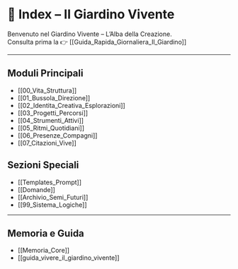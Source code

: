 # 🌿 Index – Il Giardino Vivente

Benvenuto nel Giardino Vivente – L’Alba della Creazione.  
Consulta prima la 👉 [[Guida_Rapida_Giornaliera_Il_Giardino]]

---

## Moduli Principali

- [[00_Vita_Struttura]]
- [[01_Bussola_Direzione]]
- [[02_Identita_Creativa_Esplorazioni]]
- [[03_Progetti_Percorsi]]
- [[04_Strumenti_Attivi]]
- [[05_Ritmi_Quotidiani]]
- [[06_Presenze_Compagni]]
- [[07_Citazioni_Vive]]

## Sezioni Speciali

- [[Templates_Prompt]]
- [[Domande]]
- [[Archivio_Semi_Futuri]]
- [[99_Sistema_Logiche]]

---

## Memoria e Guida
- [[Memoria_Core]]
- [[guida_vivere_il_giardino_vivente]]
